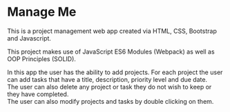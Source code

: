 <h1>Manage Me</h1>

<p> This is a project management web app created via HTML, CSS, Bootstrap and Javascript.</p>
<p> This project makes use of JavaScript ES6 Modules (Webpack) as well as OOP Principles (SOLID).<br>

In this app the user has the ability to add projects. For each project the user can add tasks that have a title, description, priority level and due date. 
<br>
The user can also delete any project or task they do not wish to keep or they have completed.
<br>
The user can also modify projects and tasks by double clicking on them. 


 </p>